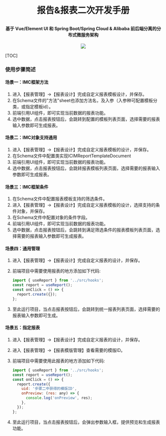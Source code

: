 <h1 align="center" style="margin: 30px 0 30px; font-weight: bold;">报告&报表二次开发手册</h1>
<h4 align="center">基于 Vue/Element UI 和 Spring Boot/Spring Cloud & Alibaba 前后端分离的分布式微服务架构</h4>
<p align="center">
    <a href="http://imc.smartsolutions.com.cn/login"></a>
    <a href="http://imc.smartsolutions.com.cn/login"><img src="https://img.shields.io/badge/IMC-v3.5.0-brightgreen.svg"></a>	
</p>
[TOC]

### 使用步骤简述

#### 场景一：IMC框架方法

1. 进入【报表管理】->【报表设计】完成自定义报表模板设计，并保存。
2. 在Schema文件的"方法"sheet也添加方法名，及入参（入参种可配置模板分类，或指定模板id）。
3. 前端引用UI组件，即可实现当前数据的报表功能。
4. 选中数据，点击报表按钮后，会跳转到配置的模板列表页面，选择需要的报表输入参数即可生成报表。

#### 场景二：IMC对象支持通用

1. 进入【报表管理】->【报表设计】完成自定义报表模板的设计，并保存。
2. 在Schema文件中配置类实现ICIMReportTemplateDocument
3. 前端引用UI组件，即可实现当前数据的报表功能。
4. 选中数据，点击报表按钮后，会跳转报表模板列表页面，选择需要的报表输入参数即可生成报表。

#### 场景三：IMC框架条件

1. 在Schema文件中配置报表模板支持的筛选条件。
2. 进入【报表管理】->【报表设计】完成自定义报表模板的设计，选择支持的条件对象，并保存。
3. 在Schema文件中配置对象的条件字段。
4. 前端引用UI组件，即可实现当前数据的报表功能。
5. 选中数据，点击报表按钮后，会跳转到满足筛选条件的报表模板列表页面，选择需要的报表输入参数即可生成报表。

#### 场景四：通用管理

1. 进入【报表管理】->【报表设计】完成自定义报表的设计，并保存。

2. 前端项目中需要使用报表的地方添加如下代码:

   ```js
   import { useReport } from '../src/hooks';
   const report = useReport();
   const onClick = () => {
     report.create({});
   };
   ```

3. 至此运行项目，当点击报表按钮后，会跳转到统一报表列表页面，选择需要的报表输入参数即可生成。

#### 场景五：指定报表

1. 进入【报表管理】->【报表设计】完成自定义报表的设计，并保存。

2. 进入【报表管理】->【报表模版管理】查看需要的模版ID。

3. 前端项目中需要使用此报表的地方添加如下代码:

   ```js
   import { useReport } from '../src/hooks';
   const report = useReport();
   const onClick = () => {
     report.create({
       uid: '步骤二中获得的模版ID',
       onPreview: (res: any) => {
         console.log('onPreview', res);
       },
     });
   };
   ```

4. 至此运行项目，当点击报表按钮后，会弹出参数输入框，提供预览和生成报表功能。